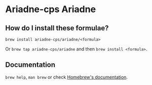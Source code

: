 # Ariadne-cps Ariadne

## How do I install these formulae?
`brew install ariadne-cps/ariadne/<formula>`

Or `brew tap ariadne-cps/ariadne` and then `brew install <formula>`.

## Documentation
`brew help`, `man brew` or check [Homebrew's documentation](https://docs.brew.sh).
